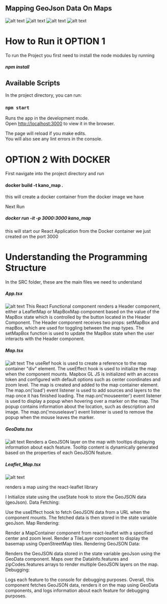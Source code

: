 ## Mapping GeoJson Data On Maps
![alt text](image.png)
![alt text](/images/image-7.png)
![alt text](/images/image-1.png)
![alt text](/images/image-2.png)


# How to Run it OPTION 1
To run the Project you first need to install the node modules by running 
##### npm install 

## Available Scripts

In the project directory, you can run:

### `npm start`

Runs the app in the development mode.\
Open [http://localhost:3000](http://localhost:3000) to view it in the browser.

The page will reload if you make edits.\
You will also see any lint errors in the console.


# OPTION 2 With DOCKER

First navigate into the project directory and run
#### docker build -t kano_map .
this will create a docker container from the docker image we have

Next Run
##### docker run -it -p 3000:3000 kano_map
this will start our React Application from the Docker container we just created on the port 3000


# Understanding the Programming Structure

In the SRC folder, these are the main files we need to understand 

##### App.tsx
![alt text](/images/image-3.png)
This React Functional component renders a Header component, either a LeafletMap or MapBoxMap component based on the value of the MapBox state which is controlled by the button located in the Header Component.
The Header component receives two props: setMapBox and mapBox, which are used for toggling between the map types.
The setMapBox function is used to update the MapBox state when the user interacts with the Header component.

##### Map.tsx
![alt text](/images/image-4.png)
The useRef hook is used to create a reference to the map container "div" element.
The useEffect hook is used to initialize the map when the component mounts.
Mapbox GL JS is initialized with an access token and configured with default options such as center coordinates and zoom level.
The map is created and added to the map container element.
The map.on('load') event listener is used to add sources and layers to the map once it has finished loading.
The map.on('mouseenter') event listener is used to display a popup when hovering over a marker on the map. The popup contains information about the location, such as description and image.
The map.on('mouseleave') event listener is used to remove the popup when the mouse leaves the marker.

##### GeoData.tsx
![alt text](/images/image-5.png)
Renders a GeoJSON layer on the map with tooltips displaying information about each feature.
Tooltip content is dynamically generated based on the properties of each GeoJSON feature.


##### Leaflet_Map.tsx
![alt text](/images/image-6.png)

renders a map using the react-leaflet library

I Initialize state using the useState hook to store the GeoJSON data (geoJson).
Data Fetching:

Use the useEffect hook to fetch GeoJSON data from a URL when the component mounts. The fetched data is then stored in the state variable geoJson.
Map Rendering:

Render a MapContainer component from react-leaflet with a specified center and zoom level.
Render a TileLayer component to display the basemap using OpenStreetMap tiles.
Rendering GeoJSON Data:

Renders the GeoJSON data stored in the state variable geoJson using the GeoData component.
Maps over the DataInfo.features and zipCodes.features arrays to render multiple GeoJSON layers on the map.
Debugging:

Logs each feature to the console for debugging purposes.
Overall, this component fetches GeoJSON data, renders it on the map using GeoData components, and logs information about each feature for debugging purposes.